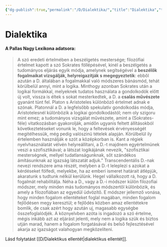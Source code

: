 ```yaml
---
{"dg-publish":true,"permalink":"/D/Dialektika/","title":"Dialektika","tags":["dg_uploaded"],"created":"2023-10-06T12:00","updated":"2023-11-08T03:39"}
---
```



# Dialektika

#### A Pallas Nagy Lexikona adatsora:

> A szó eredeti értelmében a beszélgetés mestersége; filozófiai értelmet kapott a szó Sokrates föllépésével, kinél a beszélgetés a tudományos eljárás egyik módja, amelynek segítségével a **beszélők fogalmaikat vizsgálják, helyreigazítják s megegyeztetik**: ebből azután a D. általában a fogalmakkal való módszeres bánásmód, tehát körülbelül annyi, mint a logika. Minthogy azonban Sokrates után a logikai formákkal, melyeknek tudatos használata a gondolkodók előtt új volt, vissza is éltek s sokat mesterkedtek, a D. a **csalás művészete** gyanánt tünt fel. Platon s Aristoteles különböző értelmet adnak e szónak. Platonnál a D. a legfelsőbb spekulativ gondolkodás módja, Aristotelesnél különbözik a logikai gondolkodástól; nem oly szigoru mint emez; a tudományos vizsgálat művészete, amint a (Sokrates-féle) vitatkozásban gyakorolják, amidőn ugyanis feltett állításokból következtetéseket vonunk le, hogy a feltevések érvényességét megitélhessük, még pedig valószinü tételek alapján. Körülbelül ily értelemben használják e szót a középkorban is. Kant a régiek nyelvhasználatát vélvén helyreállítani, a D.-t majdnem egyértelmünek veszi a szofisztikával; a látszat logikájának nevezik, "szofisztikai mesterségnek, mellyel tudatlanságunknak, sőt szándékos ámításunknak az igazság látszatát adjuk." Transcendentális D.-nak nevezi rendszere ama részét, melyben a D.-t leleplezi s azokat a kérdéseket fölfedi, melyekbe, ha az emberi ismeret határait átlépjük, akaratunk s tudtunk nélkül kerülünk. Hegel vállalkozott rá, hogy a D. fogalmát rehabilitálja. Néha a D., vagy a D.-i módszer külön filozofiai módszer, mely minden más tudományos módszertől különbözik, és amely a filozofiában az egyedül üdvözítő. E módszer jellemző vonása, hogy minden fogalom ellentéteket foglal magában, minden fogalom fejlődésen megy keresztül; e fejlődés közben amaz ellentétekre bomlik, de csak azért hogy azután uj, magasabb egységbe összefoglalódjék. A köznyelvben azóta is ingadozó a szó értelme, mégis inkább azt az eljárást jelenti, mely nem a logika szük és biztos utján marad, hanem a fogalom forgatásával és belső fejlesztésével akarja az igazságot valahogyan megközelíteni.  

Lásd folytatást [[D/Dialektikus ellentét\|dialektikus ellentét]].  